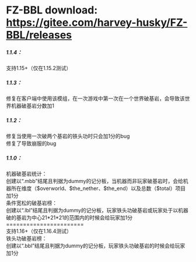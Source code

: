 # FZ-BBL download: https://gitee.com/harvey-husky/FZ-BBL/releases
##### 1.1.4：
支持1.15+（仅在1.15.2测试）
##### 1.1.3：
修复在客户端中使用该模组，在一次游戏中第一次在一个世界破基岩，会导致该世界机器破基岩分数加1
##### 1.1.2：
修复当使用一次破两个基岩的铁头功时只会加1分的bug  
修复了导致崩服的bug
##### 1.1.0：
机器破基岩统计：  
创建以“.mbb”结尾且判据为dummy的记分板，当机器而非玩家破基岩时，会给机器所在维度（\$overworld、\$the_nether、\$the_end）以及总数（\$total）项目加1分  
条件宽松的破基岩榜：  
创建以“.lbl”结尾且判据为dummy的记分板，玩家铁头功破基岩或玩家处于以机器破的基岩为中心21\*21\*21的范围内的时候会给玩家加1分  
\=======================  
支持1.16+（仅在1.16.4测试）  
铁头功破基岩榜：  
创建以“.bbl”结尾且判据为dummy的记分板，玩家铁头功破基岩的时候会给玩家加1分
